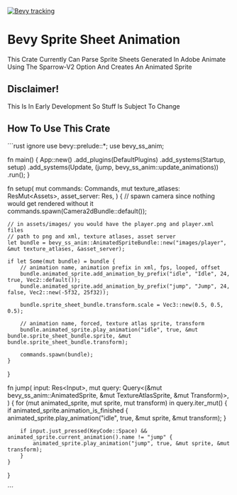 [![Bevy tracking](https://img.shields.io/badge/Bevy%20tracking-released%20version-lightblue)](https://github.com/bevyengine/bevy/blob/main/docs/plugins_guidelines.md#main-branch-tracking)

# Bevy Sprite Sheet Animation
This Crate Currently Can Parse Sprite Sheets Generated In Adobe Animate Using The Sparrow-V2 Option
And Creates An Animated Sprite

## Disclaimer!
This Is In Early Development So Stuff Is Subject To Change

## How To Use This Crate

´´´rust ignore
use bevy::prelude::*;
use bevy_ss_anim;

fn main() {
    App::new()
        .add_plugins(DefaultPlugins)
        .add_systems(Startup, setup)
        .add_systems(Update, (jump, bevy_ss_anim::update_animations))
        .run();
}

fn setup(
    mut commands: Commands,
    mut texture_atlases: ResMut<Assets<TextureAtlas>>,
    asset_server: Res<AssetServer>,
) {
    // spawn camera since nothing would get rendered without it
    commands.spawn(Camera2dBundle::default());

    // in assets/images/ you would have the player.png and player.xml files
    // path to png and xml, texture atlases, asset server
    let bundle = bevy_ss_anim::AnimatedSpriteBundle::new("images/player", &mut texture_atlases, &asset_server);

    if let Some(mut bundle) = bundle {
        // animation name, animation prefix in xml, fps, looped, offset
        bundle.animated_sprite.add_animation_by_prefix("idle", "Idle", 24, true, Vec2::default());
        bundle.animated_sprite.add_animation_by_prefix("jump", "Jump", 24, false, Vec2::new(-5f32, 25f32));

        bundle.sprite_sheet_bundle.transform.scale = Vec3::new(0.5, 0.5, 0.5);

        // animation name, forced, texture atlas sprite, transform
        bundle.animated_sprite.play_animation("idle", true, &mut bundle.sprite_sheet_bundle.sprite, &mut bundle.sprite_sheet_bundle.transform);

        commands.spawn(bundle);
    }
}

fn jump(
    input: Res<Input<KeyCode>>,
    mut query: Query<(&mut bevy_ss_anim::AnimatedSprite, &mut TextureAtlasSprite, &mut Transform)>,
) {
    for (mut animated_sprite, mut sprite, mut transform) in query.iter_mut() {
        if animated_sprite.animation_is_finished {
            animated_sprite.play_animation("idle", true, &mut sprite, &mut transform);
        }

        if input.just_pressed(KeyCode::Space) && animated_sprite.current_animation().name != "jump" {
            animated_sprite.play_animation("jump", true, &mut sprite, &mut transform);
        }
    }
}

´´´
